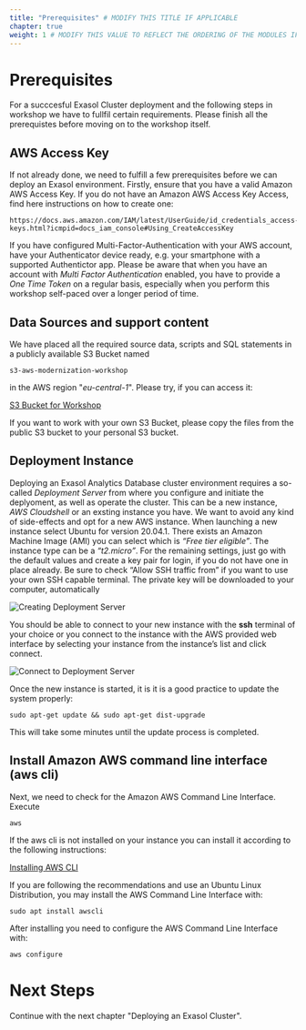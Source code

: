 ```yaml
---
title: "Prerequisites" # MODIFY THIS TITLE IF APPLICABLE
chapter: true
weight: 1 # MODIFY THIS VALUE TO REFLECT THE ORDERING OF THE MODULES IF APPLICABLE
---
```


# Prerequisites

For a succcesful Exasol Cluster deployment and the following steps in workshop we have to fullfil certain requirements. Please finish all the prerequistes before moving on to the workshop itself.

## AWS Access Key


If not already done, we need to fulfill a few prerequisites before we can deploy an Exasol environment. Firstly, ensure that you have a valid Amazon AWS Access Key. If you do not have an Amazon AWS Access Key Access, find here instructions on how to create one:

	https://docs.aws.amazon.com/IAM/latest/UserGuide/id_credentials_access-keys.html?icmpid=docs_iam_console#Using_CreateAccessKey
	
If you have configured Multi-Factor-Authentication with your AWS account, have your Authenticator device ready, e.g. your smartphone with a supported 
Authentictor app. Please be aware that when you have an account with <i>Multi Factor Authentication</i> enabled, you have to provide a <i>One Time Token</i>
on a regular basis, especially when you perform this workshop self-paced over a longer period of time.


## Data Sources and support content

We have placed all the required source data, scripts and SQL statements in a publicly available S3 Bucket named

	s3-aws-modernization-workshop
	
in the AWS region "<i>eu-central-1</i>". Please try, if you can access it:

[S3 Bucket for Workshop](https://s3.console.aws.amazon.com/s3/buckets/s3-aws-modernization-workshop?region=eu-central-1&tab=objects)

If you want to work with your own S3 Bucket, please copy the files from the public S3 bucket to your personal S3 bucket.



## Deployment Instance

Deploying an Exasol Analytics Database cluster environment requires a so-called <i>Deployment Server</i> from where you configure and initiate the deplyoment, as well as operate the cluster. This can be a new instance, <i>AWS Cloudshell</i> or an exsting instance you have. We want to avoid any kind of side-effects and opt for a new
AWS instance. When launching a new instance select Ubuntu for version 20.04.1. There exists an Amazon Machine Image (AMI) you can select which is <i>“Free tier eligible”</i>.  The instance type can be a  <i>“t2.micro”</i>. For the remaining settings, just go with the default values and create a key pair for login, if you do not have one in place already. Be sure to check “Allow SSH traffic from” if you want to use your own SSH capable terminal. The private key will be downloaded to your computer, automatically

![Creating Deployment Server](/images/exasol/01_01_Creating_Deployment_Server.png)


You should be able to connect to your new instance with the <b>ssh</b> terminal of your choice or
you connect to the instance with the AWS provided web interface by selecting your instance from the instance’s list and click connect.

![Connect to Deployment Server](/images/exasol/01_02_Connect_to_Deployment_Server.png)


Once the new instance is started, it is it is a good practice to update the system properly:

	sudo apt-get update && sudo apt-get dist-upgrade
	
This will take some minutes until the update process is completed.


## Install Amazon AWS command line interface (aws cli)

Next, we need to check for the Amazon AWS Command Line Interface. Execute 

	aws

If the aws cli is not installed on your instance you can install it according to the following instructions:

[Installing AWS CLI](https://docs.aws.amazon.com/cli/v1/userguide/cli-chap-install.html)
	

If you are following the recommendations and use an Ubuntu Linux Distribution, you may install the AWS Command Line Interface with:

	sudo apt install awscli

After installing you need to configure the AWS Command Line Interface with:

	aws configure
	
# Next Steps

Continue with the next chapter "Deploying an Exasol Cluster".


